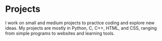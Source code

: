 # Projects
I work on small and medium projects to practice coding and explore new ideas. My projects are mostly in Python, C, C++, HTML, and CSS, ranging from simple programs to websites and learning tools.
